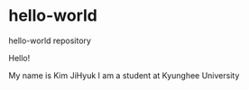 # hello-world
hello-world repository

Hello!

My name is Kim JiHyuk
I am a student at Kyunghee University
